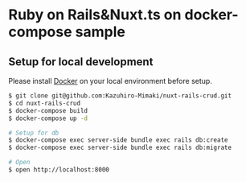 # Ruby on Rails&Nuxt.ts on docker-compose sample

## Setup for local development
Please install [Docker](https://store.docker.com/search?type=edition&offering=community) on your local environment before setup.

```sh
$ git clone git@github.com:Kazuhiro-Mimaki/nuxt-rails-crud.git
$ cd nuxt-rails-crud
$ docker-compose build
$ docker-compose up -d

# Setup for db
$ docker-compose exec server-side bundle exec rails db:create
$ docker-compose exec server-side bundle exec rails db:migrate

# Open
$ open http://localhost:8000
```